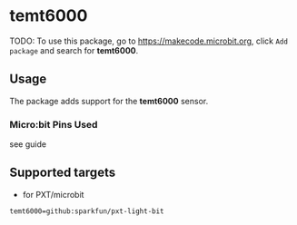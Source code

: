 # temt6000

TODO: To use this package, go to https://makecode.microbit.org, click ``Add package`` and search for **temt6000**.

## Usage

The package adds support for the **temt6000** sensor.

	

### Micro:bit Pins Used 
see guide



## Supported targets

* for PXT/microbit

```package
temt6000=github:sparkfun/pxt-light-bit
```